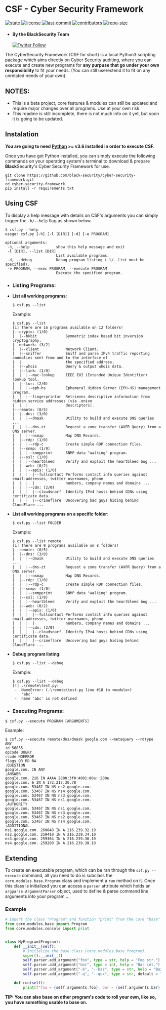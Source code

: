# **CSF - Cyber Security Framework**
[![state](https://img.shields.io/badge/state-beta-blue.svg)]() [![license](https://img.shields.io/github/license/black-security/cyber-security-framework.svg)](LICENSE)
[![last-commit](https://img.shields.io/github/last-commit/black-security/cyber-security-framework.svg)]()
[![contributors](https://img.shields.io/github/contributors/black-security/cyber-security-framework.svg)]()
[![repo-size](https://img.shields.io/github/repo-size/black-security/cyber-security-framework.svg)]()
- #### By the **Black**Security Team
   [![Twitter Follow](https://img.shields.io/twitter/follow/blackviruscript.svg?style=social&label=Follow)]()

The CyberSecurity Framework (CSF for short) is a local Python3 scripting package which aims directly on Cyber Security auditing, where you can execute and create new programs for **any purpuse that go under your own responsibility** to fit your needs. (You can still use/extend it to fit on any unrelated needs of your own).

## **NOTES**:
- This is a beta project, core features & modules can still be updated and require major changes over all programs. Use at your own risk
- This readme is still incomplete, there is not much info on it yet, but soon it is going to be updated.

## Instalation
**You are going to need [Python](https://www.python.org/) >= v3.6 installed in order to execute CSF.**

Once you have got Python installed, you can simply execute the following commands on your operating system's terminal to download & prepare **Black**Security's Cyber Security Framework for use.
```
git clone https://github.com/black-security/cyber-security-framework.git
cd cyber-security-framework
pip install -r requirements.txt
```

## Using CSF
To display a help message with details on CSF's arguments you can simply trigger the `-h/--help` flag as shown below.
```
$ csf.py --help
usage: csf.py [-h] [-l [DIR]] [-d] [-e PROGRAM]

optional arguments:
 -h, --help            show this help message and exit
 -l [DIR], --list [DIR]
                       List available programs.
 -d, --debug           Debug program listing (-l/--list must be specified).
 -e PROGRAM, --exec PROGRAM, --execute PROGRAM
                       Execute the specified program.
```
- ### Listing Programs:
 - **List all working programs**:
   ```
   $ csf.py --list
   ```
   Example:
   ```
   $ csf.py --list
   [i] There are 16 programs available on 12 folders!
   |--crypto: (1/0)
   |  |--hkbit             Symmetric index based bit inversion cryptography.
   |--network: (3/2)
   |  |--client            Network Client.
   |  |--sniffer           Sniff and parse IPv4 traffic reporting anomalies sent from and to the interface of
   |  |                    the specified address.
   |  |--whois             Query & output whois data.
   |  |--link: (1/0)
   |  |  |--mac-lookup     IEEE EUI (Extended Unique Identifier) lookup tool.
   |  |--tor: (2/0)
   |  |  |--eph-hs         Ephemeral Hidden Server (EPH-HS) management program.
   |  |  |--fingerprintor  Retrieves descriptive information from hidden service addresses (via .onion
   |  |  |                 descriptors).
   |--remote: (0/5)
   |  |--dns: (3/0)
   |  |  |--dnask          Utility to build and execute DNS queries ...
   |  |  |--dns-zt         Request a zone transfer (AXFR Query) from a DNS server.
   |  |  |--nsmap          Map DNS Records.
   |  |--rdp: (1/0)
   |  |  |--rdp-c          Create simple RDP connection files.
   |  |--snmp: (1/0)
   |  |  |--snmpprint      SNMP data "walking" program.
   |  |--ssl: (1/0)
   |  |  |--heartbleed     Verify and exploit the heartbleed bug ...
   |  |--web: (0/2)
   |  |  |--apis: (1/0)
   |  |  |  |--fullcontact Performs contact info queries against email-addresses, twitter usernames, phone
   |  |  |  |              numbers, company names and domains ...
   |  |  |--cdn: (2/0)
   |  |  |  |--cloudsnarf  Identify IPv4 hosts behind CDNs using certificate data.
   |  |  |  |--crimeflare  Uncovering bad guys hiding behind CloudFlare ...
   ```
 - **List all working programs on a specific folder**:
   ```
   $ csf.py --list FOLDER
   ```
   Example:
   ```
   $ csf.py --list remote
   [i] There are 9 programs available on 8 folders!
   |--remote: (0/5)
   |  |--dns: (3/0)
   |  |  |--dnask          Utility to build and execute DNS queries ...
   |  |  |--dns-zt         Request a zone transfer (AXFR Query) from a DNS server.
   |  |  |--nsmap          Map DNS Records.
   |  |--rdp: (1/0)
   |  |  |--rdp-c          Create simple RDP connection files.
   |  |--snmp: (1/0)
   |  |  |--snmpprint      SNMP data "walking" program.
   |  |--ssl: (1/0)
   |  |  |--heartbleed     Verify and exploit the heartbleed bug ...
   |  |--web: (0/2)
   |  |  |--apis: (1/0)
   |  |  |  |--fullcontact Performs contact info queries against email-addresses, twitter usernames, phone
   |  |  |  |              numbers, company names and domains ...
   |  |  |--cdn: (2/0)
   |  |  |  |--cloudsnarf  Identify IPv4 hosts behind CDNs using certificate data.
   |  |  |  |--crimeflare  Uncovering bad guys hiding behind CloudFlare ...
   ```
 - **Debug program listing**:
   ```
   $ csf.py --list --debug
   ```
   Example:
   ```
   $ csf.py --list --debug
   [!] .\remote\test.py:
    -  NameError: (.\remote\test.py line #18 in <module>)
       'abc'
    -  name 'abc' is not defined
   ```

- ### **Executing Programs**:
```
$ csf.py --execute PROGRAM [ARGUMENTS]
```
Example:
```
$ csf.py --execute remote/dns/dnask google.com --metaquery --rdtype ANY
id 56855
opcode QUERY
rcode NOERROR
flags QR RD RA
;QUESTION
google.com. IN ANY
;ANSWER
google.com. 216 IN AAAA 2800:3f0:4001:80a::200e
google.com. 6 IN A 172.217.30.78
google.com. 53467 IN NS ns2.google.com.
google.com. 53467 IN NS ns4.google.com.
google.com. 53467 IN NS ns3.google.com.
google.com. 53467 IN NS ns1.google.com.
;AUTHORITY
google.com. 53467 IN NS ns1.google.com.
google.com. 53467 IN NS ns3.google.com.
google.com. 53467 IN NS ns2.google.com.
google.com. 53467 IN NS ns4.google.com.
;ADDITIONAL
ns1.google.com. 260848 IN A 216.239.32.10
ns2.google.com. 259410 IN A 216.239.34.10
ns3.google.com. 259364 IN A 216.239.36.10
ns4.google.com. 259280 IN A 216.239.38.10
```

## **Extending**
To create an executable program, which can be ran through the `csf.py --execute` command, all you need to do is subclass the `core.modules.base.Program` class and implement a `run` method on it. Once this class is initialized you can access a `parser` attribute which holds an `argparse.ArgumentParser` object, used to define & parse command line arguments into your program ...
### Example
```python
# Import the class "Program" and function "print" from the core "base" and "console" modules.
from core.modules.base import Program
from core.modules.console import print


class MyProgram(Program):
    def __init__(self):
        # Initialize the base class (core.modules.base.Program).
        super().__init__()
        self.parser.add_argument("foo", type = str, help = "Foo str.")
        self.parser.add_argument("bar", type = int, help = "Bar int.")
        self.parser.add_argument("-b", "--baz", type = str, help = "Baz str.")
        self.parser.add_argument("-q", "--qux", type = str, default = "Quux", help = "Qux str.")

    def run(self):
        print(f"foo = {self.arguments.foo}, bar = {self.arguments.bar}, baz = {self.arguments.baz}, qux = {self.arguments.qux}")
```
**TIP: You can also base on other program's code to roll your own, like so, you have something usable to base on.**
